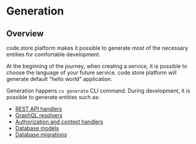 # Generation

## Overview

code.store platform makes it possible to generate most of the necessary entities for comfortable development.

At the beginning of the journey, when creating a service, it is possible to choose the language of your future service. code.store platform will generate default "hello world" application.

Generation happens `cs generate` CLI command. During development, it is possible to generate entities such as:

* [REST API handlers](rest.md) 
* [GraphQL resolvers](resolvers-and-mutations.md)
* [Authorization and context handlers](handlers.md)
* [Database models](models.md)
* [Database migrations](models.md)



